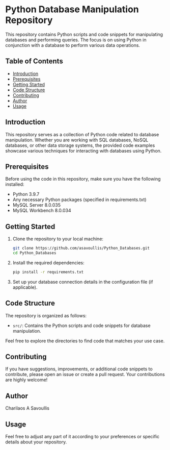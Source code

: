 # Python Database Manipulation Repository

This repository contains Python scripts and code snippets for manipulating databases and performing queries. The focus is on using Python in conjunction with a database to perform various data operations.

## Table of Contents

- [Introduction](#introduction)
- [Prerequisites](#prerequisites)
- [Getting Started](#getting-started)
- [Code Structure](#code-structure)
- [Contributing](#contributing)
- [Author](#author)
- [Usage](#usage)

## Introduction

This repository serves as a collection of Python code related to database manipulation. Whether you are working with SQL databases, NoSQL databases, or other data storage systems, the provided code examples showcase various techniques for interacting with databases using Python.

## Prerequisites

Before using the code in this repository, make sure you have the following installed:

- Python 3.9.7
- Any necessary Python packages (specified in requirements.txt)
- MySQL Server 8.0.035
- MySQL Workbench 8.0.034

## Getting Started

1. Clone the repository to your local machine:

   ```bash
   git clone https://github.com/asavoullis/Python_Databases.git
   cd Python_Databases
   ```

2. Install the required dependencies:

   ```bash
   pip install -r requirements.txt
   ```

3. Set up your database connection details in the configuration file (if applicable).

## Code Structure

The repository is organized as follows:

- `src/`: Contains the Python scripts and code snippets for database manipulation.

Feel free to explore the directories to find code that matches your use case.

## Contributing

If you have suggestions, improvements, or additional code snippets to contribute, please open an issue or create a pull request. Your contributions are highly welcome!

## Author

Charilaos A Savoullis

## Usage

Feel free to adjust any part of it according to your preferences or specific details about your repository.

